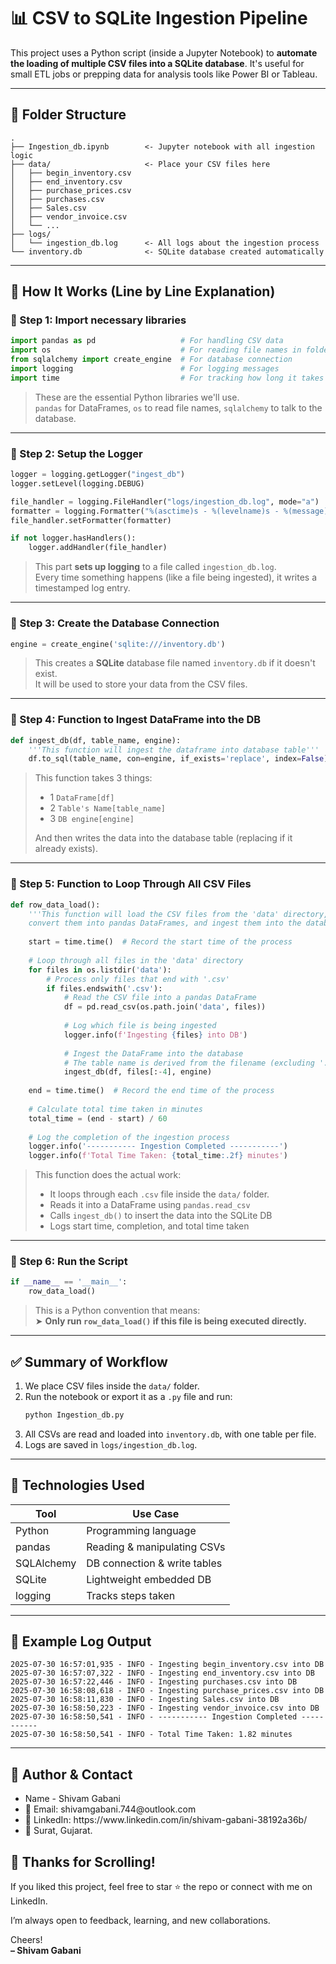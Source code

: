 # 📊 CSV to SQLite Ingestion Pipeline

<p align = 'justify'>

This project uses a Python script (inside a Jupyter Notebook) to **automate the loading of multiple CSV files into a SQLite database**. It's useful for small ETL jobs or prepping data for analysis tools like Power BI or Tableau.</p>

---

## 📁 Folder Structure

```plaintext
.
├── Ingestion_db.ipynb        <- Jupyter notebook with all ingestion logic
├── data/                     <- Place your CSV files here
│   ├── begin_inventory.csv
│   ├── end_inventory.csv
│   ├── purchase_prices.csv
│   ├── purchases.csv
│   ├── Sales.csv
│   ├── vendor_invoice.csv
│   └── ...
├── logs/
│   └── ingestion_db.log      <- All logs about the ingestion process
└── inventory.db              <- SQLite database created automatically
```
---

## 🧠 How It Works (Line by Line Explanation)

### 🔹 Step 1: Import necessary libraries

```python
import pandas as pd                   # For handling CSV data
import os                             # For reading file names in folders
from sqlalchemy import create_engine  # For database connection
import logging                        # For logging messages
import time                           # For tracking how long it takes
```

> These are the essential Python libraries we'll use.  
> `pandas` for DataFrames, `os` to read file names, `sqlalchemy` to talk to the database.

---
### 🔹 Step 2: Setup the Logger

```python
logger = logging.getLogger("ingest_db")
logger.setLevel(logging.DEBUG)

file_handler = logging.FileHandler("logs/ingestion_db.log", mode="a")
formatter = logging.Formatter("%(asctime)s - %(levelname)s - %(message)s")
file_handler.setFormatter(formatter)

if not logger.hasHandlers():
    logger.addHandler(file_handler)
```

> This part **sets up logging** to a file called `ingestion_db.log`.  
> Every time something happens (like a file being ingested), it writes a timestamped log entry.

---
### 🔹 Step 3: Create the Database Connection

```python
engine = create_engine('sqlite:///inventory.db')
```

> This creates a **SQLite** database file named `inventory.db` if it doesn't exist.  
> It will be used to store your data from the CSV files.

---
### 🔹 Step 4: Function to Ingest DataFrame into the DB

```python
def ingest_db(df, table_name, engine):
    '''This function will ingest the dataframe into database table'''
    df.to_sql(table_name, con=engine, if_exists='replace', index=False)
```

> This function takes 3 things:
> - 1 `DataFrame[df]`
> - 2 `Table's Name[table_name]`
> - 3 `DB engine[engine]`
>  
> And then writes the data into the database table (replacing if it already exists).

---
### 🔹 Step 5: Function to Loop Through All CSV Files

```python
def row_data_load():
    '''This function will load the CSV files from the 'data' directory, 
    convert them into pandas DataFrames, and ingest them into the database.'''
    
    start = time.time()  # Record the start time of the process
    
    # Loop through all files in the 'data' directory
    for files in os.listdir('data'):
        # Process only files that end with '.csv'
        if files.endswith('.csv'):
            # Read the CSV file into a pandas DataFrame
            df = pd.read_csv(os.path.join('data', files))
            
            # Log which file is being ingested
            logger.info(f'Ingesting {files} into DB')
            
            # Ingest the DataFrame into the database
            # The table name is derived from the filename (excluding '.csv')
            ingest_db(df, files[:-4], engine)
    
    end = time.time()  # Record the end time of the process
    
    # Calculate total time taken in minutes
    total_time = (end - start) / 60
    
    # Log the completion of the ingestion process
    logger.info('----------- Ingestion Completed -----------')
    logger.info(f'Total Time Taken: {total_time:.2f} minutes')

```

> This function does the actual work:
> - It loops through each `.csv` file inside the `data/` folder.
> - Reads it into a DataFrame using `pandas.read_csv`
> - Calls `ingest_db()` to insert the data into the SQLite DB
> - Logs start time, completion, and total time taken

---
### 🔹 Step 6: Run the Script

```python
if __name__ == '__main__':
    row_data_load()
```

> This is a Python convention that means:  
> ➤ **Only run `row_data_load()` if this file is being executed directly.**

---
## ✅ Summary of Workflow

1. We place CSV files inside the `data/` folder.
2. Run the notebook or export it as a `.py` file and run:
   ```bash
   python Ingestion_db.py
   ```
3. All CSVs are read and loaded into `inventory.db`, with one table per file.
4. Logs are saved in `logs/ingestion_db.log`.

---
## 🔧 Technologies Used

| Tool         | Use Case                      |
|--------------|-------------------------------|
| Python       | Programming language           |
| pandas       | Reading & manipulating CSVs    |
| SQLAlchemy   | DB connection & write tables   |
| SQLite       | Lightweight embedded DB        |
| logging      | Tracks steps taken             |

---

## 📝 Example Log Output

```
2025-07-30 16:57:01,935 - INFO - Ingesting begin_inventory.csv into DB
2025-07-30 16:57:07,322 - INFO - Ingesting end_inventory.csv into DB
2025-07-30 16:57:22,446 - INFO - Ingesting purchases.csv into DB
2025-07-30 16:58:08,618 - INFO - Ingesting purchase_prices.csv into DB
2025-07-30 16:58:11,830 - INFO - Ingesting Sales.csv into DB
2025-07-30 16:58:50,223 - INFO - Ingesting vendor_invoice.csv into DB
2025-07-30 16:58:50,541 - INFO - ----------- Ingestion Completed -----------
2025-07-30 16:58:50,541 - INFO - Total Time Taken: 1.82 minutes
```

---

## 👤 Author & Contact

<ul>
  <li>Name - Shivam Gabani</li>
  <li>📧 Email: shivamgabani.744@outlook.com</li>
  <li>💼 LinkedIn: https://www.linkedin.com/in/shivam-gabani-38192a36b/</li>
  <li>📍 Surat, Gujarat.</li>
</ul>

## 🙌 Thanks for Scrolling!

If you liked this project, feel free to star ⭐ the repo or connect with me on LinkedIn.

I’m always open to feedback, learning, and new collaborations.

Cheers!  
**– Shivam Gabani**
